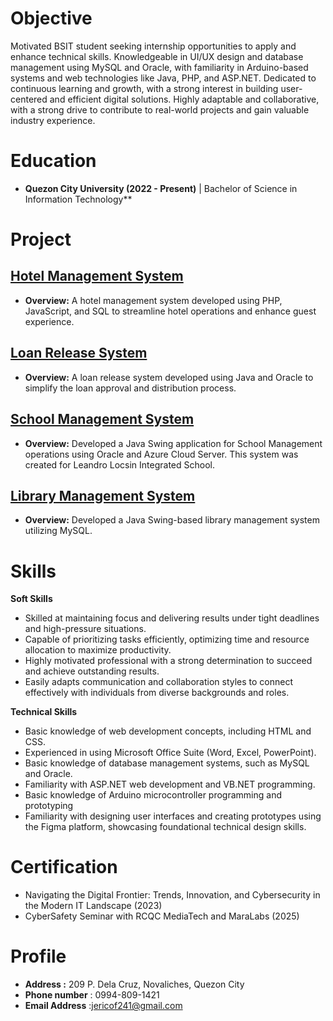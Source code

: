 # Objective
Motivated BSIT student seeking internship opportunities to apply and enhance technical skills. Knowledgeable in UI/UX design and database management using MySQL and Oracle, with familiarity in Arduino-based systems and web technologies like Java, PHP, and ASP.NET. Dedicated to continuous learning and growth, with a strong interest in building user-centered and efficient digital solutions. Highly adaptable and collaborative, with a strong drive to contribute to real-world projects and gain valuable industry experience.

# Education
- **Quezon City University (2022 - Present)** | Bachelor of Science in Information Technology**
   



# Project
## **[Hotel Management System](https://www.figma.com/proto/54EzdEs1B7SHw9z8bBPIqj/IS-%7C-PF-SMDC-SYSTEM?node-id=1-2&node-type=canvas&t=BQz1Dgpeb75xfSaN-0&scaling=min-zoom&content-scaling=fixed&page-id=0%3A1)**
- **Overview:** A hotel management system developed using PHP, JavaScript, and SQL to streamline hotel operations and enhance guest experience.
  
## **[Loan Release System](https://www.figma.com/proto/seld4vqP2rFCVR94XfmuwK/Loan-Release-System?node-id=4-2&node-type=canvas&t=rwYDF6nNNp8iK9Sg-0&scaling=scale-down&content-scaling=fixed&page-id=0%3A1&starting-point-node-id=4%3A2&show-proto-sidebar=1)**
- **Overview:** A loan release system developed using Java and Oracle to simplify the loan approval and distribution process.
  
## **[School Management System](https://www.figma.com/proto/OXLWwRWi7BZxQdFXcFIOBQ/Project?node-id=194-6&p=f&t=52XPGAZv95e3HrIr-0&scaling=min-zoom&content-scaling=fixed&page-id=0%3A1)**
- **Overview:** Developed a Java Swing application for School Management operations using Oracle and Azure Cloud Server. This system was created for Leandro Locsin Integrated School.

## **[Library Management System](https://www.figma.com/proto/P1SRJ3ZXbAwMmrXtvkLlPN/SJB-LMS-PROTOTYPE?node-id=2311-833&p=f&t=dyZHJJF0oYCgTTw5-0&scaling=min-zoom&content-scaling=fixed&page-id=0%3A1)**
- **Overview:** Developed a Java Swing-based library management system utilizing MySQL.




# Skills
 **Soft Skills**
- Skilled at maintaining focus and delivering results under tight deadlines and high-pressure situations.
- Capable of prioritizing tasks efficiently, optimizing time and resource allocation to maximize productivity.
- Highly motivated professional with a strong determination to succeed and achieve outstanding results.
- Easily adapts communication and collaboration styles to connect effectively with individuals from diverse backgrounds and roles.


**Technical Skills**
- Basic knowledge of web development concepts, including HTML and CSS.
- Experienced in using Microsoft Office Suite (Word, Excel, PowerPoint).
- Basic knowledge of database management systems, such as MySQL and Oracle.
- Familiarity with ASP.NET web development and VB.NET programming.
- Basic knowledge of Arduino microcontroller programming and prototyping
- Familiarity with designing user interfaces and creating prototypes using the Figma platform, showcasing foundational technical design skills.


# Certification
- Navigating the Digital Frontier: Trends, Innovation, and Cybersecurity in the Modern IT Landscape (2023)
- CyberSafety Seminar with RCQC MediaTech and MaraLabs (2025)


# Profile
- **Address :** 209 P. Dela Cruz, Novaliches, Quezon City
- **Phone number** : 0994-809-1421
- **Email Address** :jericof241@gmail.com


